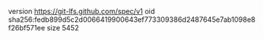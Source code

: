 version https://git-lfs.github.com/spec/v1
oid sha256:fedb899d5c2d0066419900643ef773309386d2487645e7ab1098e8f26bf571ee
size 5452
